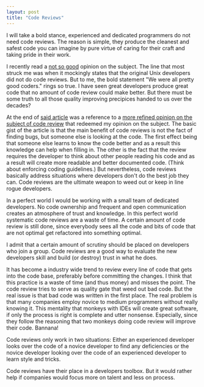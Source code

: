 ```yaml
---
layout: post
title: "Code Reviews"
---
```


I will take a bold stance, experienced and dedicated programmers do not need 
code reviews. The reason is simple, they produce the cleanest and safest code
you can imagine by pure virtue of caring for their craft and taking pride
in their work.

I recently read a [not so good][1] opinion on the subject. The line that most 
struck me was when it mockingly states that the original Unix developers 
did not do code reviews. But to me, the bold statement "We were all pretty good coders." 
rings so true. I have seen great developers produce great code 
that no amount of code review could make better. But there must be some truth 
to all those quality improving precipices handed to us over the decades? 

<!--more-->

At the end of [said article][1] was a reference to a [more refined opinion on 
the subject of code review][2] that redeemed my opinion on the subject. The 
basic gist of the article is that the main benefit of code reviews is not 
the fact of finding bugs, but someone else is looking at the code. The first 
effect being that someone else learns to know the code better and as a result
this knowledge can help when filling in. The other is the fact that the review
requires the developer to think about other people reading his code and as
a result will create more readable and better documented code. (Think about
enforcing coding guidelines.) But nevertheless, code reviews basically address 
situations where developers don't do the best job they can. Code reviews are 
the ultimate weapon to weed out or keep in line rogue developers.

In a perfect world I would be working with a small team of dedicated developers.
No code ownership and frequent and open communication creates an atmosphere
of trust and knowledge. In this perfect world systematic code reviews are 
a waste of time. A certain amount of code review is still done, since everybody
sees all the code and bits of code that are not optimal get refactored into 
something optimal.

I admit that a certain amount of scrutiny should be placed on developers
who join a group. Code reviews are a good way to evaluate the new developers 
skill and build (or destroy) trust in what he does. 

It has become a industry wide trend to review every line of code that gets into
the code base, preferably before committing the changes. I think that this 
practice is a waste of time (and thus money) and misses the point. The code 
review tries to serve as quality gate that weed out bad code. But the real 
issue is that bad code was written in the first place. The real problem is
that many companies employ novice to medium programmers without really knowing
it. This mentality that monkeys with IDEs will create great software, 
if only the process is right is complete and utter nonsense. Especially, 
since they follow the reasoning that two monkeys doing code review will improve 
their code. Bannana! 

Code reviews only work in two situations: Either an experienced developer looks
over the code of a novice developer to find any deficiencies or the
novice developer looking over the code of an experienced developer to learn 
style and tricks. 

Code reviews have their place in a developers toolbox. But it would rather help
if companies would focus more on talent and less on process. 

[1]: http://blogs.sas.com/sasdummy/index.php?/archives/264-Are-you-too-good-for-code-reviews.html
[2]: http://scientopia.org/blogs/goodmath/2011/07/06/things-everyone-should-do-code-review/

